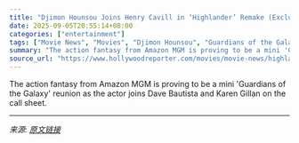 ```yaml
---
title: "Djimon Hounsou Joins Henry Cavill in ‘Highlander’ Remake (Exclusive)"
date: 2025-09-05T20:55:14+08:00
categories: ["entertainment"]
tags: ["Movie News", "Movies", "Djimon Hounsou", "Guardians of the Galaxy", "Highlander"]
summary: "The action fantasy from Amazon MGM is proving to be a mini 'Guardians of the Galaxy' reunion as the actor joins Dave Bautista and Karen Gillan on the call sheet."
source_url: "https://www.hollywoodreporter.com/movies/movie-news/highlander-remake-casts-djimon-hounsou-1236361950/"
---
```


The action fantasy from Amazon MGM is proving to be a mini 'Guardians of the Galaxy' reunion as the actor joins Dave Bautista and Karen Gillan on the call sheet.

---

*来源: [原文链接](https://www.hollywoodreporter.com/movies/movie-news/highlander-remake-casts-djimon-hounsou-1236361950/)*
